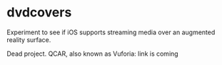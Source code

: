 # dvdcovers
Experiment to see if iOS supports streaming media over an augmented reality surface.

Dead project. QCAR, also known as Vuforia: link is coming 
